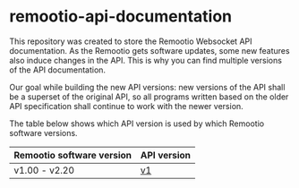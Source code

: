 # remootio-api-documentation

This repository was created to store the Remootio Websocket API documentation.
As the Remootio gets software updates, some new features also induce changes in the API. 
This is why you can find multiple versions of the API documentation.

Our goal while building the new API versions: new versions of the API shall be a superset of the original API, so all programs written based on the older API specification shall continue to work with the newer version.

The table below shows which API version is used by which Remootio software versions.

| Remootio software version  | API version |
|---|---|
| v1.00 - v2.20  | [v1](websocket_api_v1_specification.md) |
